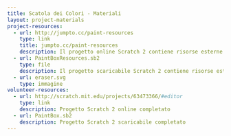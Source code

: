 ```yaml
---
title: Scatola dei Colori - Materiali
layout: project-materials
project-resources:
  - url: http://jumpto.cc/paint-resources
    type: link
    title: jumpto.cc/paint-resources
    description: Il progetto online Scratch 2 contiene risorse esterne
  - url: PaintBoxResources.sb2
    type: file
    description: Il progetto scaricabile Scratch 2 contiene risorse esterne
  - url: eraser.svg
    type: immagine
volunteer-resources:
  - url: http://scratch.mit.edu/projects/63473366/#editor
    type: link
    description: Progetto Scratch 2 online completato
  - url: PaintBox.sb2
    description: Progetto Scratch 2 scaricabile completato
---
```

